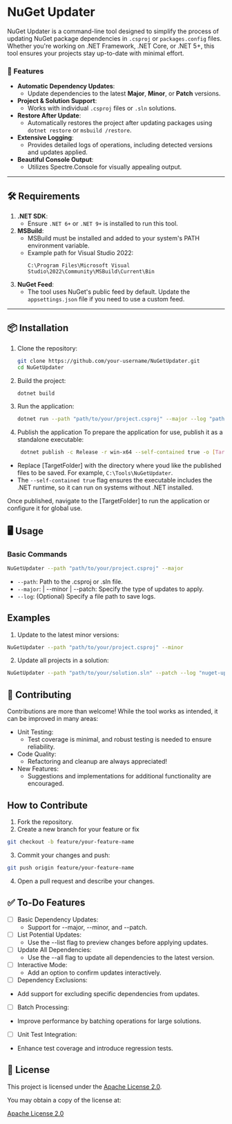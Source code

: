 # NuGet Updater

NuGet Updater is a command-line tool designed to simplify the process of updating NuGet package dependencies in `.csproj` or `packages.config` files. Whether you're working on .NET Framework, .NET Core, or .NET 5+, this tool ensures your projects stay up-to-date with minimal effort.

### 🚀 Features
- **Automatic Dependency Updates**:
  - Update dependencies to the latest **Major**, **Minor**, or **Patch** versions.
- **Project & Solution Support**:
  - Works with individual `.csproj` files or `.sln` solutions.
- **Restore After Update**:
  - Automatically restores the project after updating packages using `dotnet restore` or `msbuild /restore`.
- **Extensive Logging**:
  - Provides detailed logs of operations, including detected versions and updates applied.
- **Beautiful Console Output**:
  - Utilizes Spectre.Console for visually appealing output.

---

## 🛠️ Requirements
1. **.NET SDK**:
   - Ensure `.NET 6+` or `.NET 9+` is installed to run this tool.
2. **MSBuild**:
   - MSBuild must be installed and added to your system's PATH environment variable. 
   - Example path for Visual Studio 2022:
     ```
     C:\Program Files\Microsoft Visual Studio\2022\Community\MSBuild\Current\Bin
     ```
3. **NuGet Feed**:
   - The tool uses NuGet's public feed by default. Update the `appsettings.json` file if you need to use a custom feed.

---

## 📦 Installation
1. Clone the repository:
   ```bash
   git clone https://github.com/your-username/NuGetUpdater.git
   cd NuGetUpdater
    ```

2. Build the project:

   ```bash
   dotnet build
    ```

3. Run the application:
   ```bash
   dotnet run --path "path/to/your/project.csproj" --major --log "path/to/logfile.log"
    ```

4. Publish the application 
To prepare the application for use, publish it as a standalone executable:

   ```bash
    dotnet publish -c Release -r win-x64 --self-contained true -o [TargetFolder]
    ```

- Replace [TargetFolder] with the directory where youd like the published files to be saved. For example, `C:\Tools\NuGetUpdater`.
- The `--self-contained true` flag ensures the executable includes the .NET runtime, so it can run on systems without .NET installed.

Once published, navigate to the [TargetFolder] to run the application or configure it for global use.

 ## 🖥️ Usage
 ### Basic Commands
```bash
NuGetUpdater --path "path/to/your/project.csproj" --major
```

- `--path`: Path to the .csproj or .sln file.
- `--major`: | --minor | --patch: Specify the type of updates to apply.
- `--log`: (Optional) Specify a file path to save logs.

## Examples
1. Update to the latest minor versions:
```bash
NuGetUpdater --path "path/to/your/project.csproj" --minor
```
2. Update all projects in a solution:
```bash
NuGetUpdater --path "path/to/your/solution.sln" --patch --log "nuget-updater.log"
```

## 📖 Contributing
Contributions are more than welcome! While the tool works as intended, it can be improved in many areas:

- Unit Testing:
  - Test coverage is minimal, and robust testing is needed to ensure reliability.
- Code Quality:
  - Refactoring and cleanup are always appreciated!
- New Features:
  - Suggestions and implementations for additional functionality are encouraged.

## How to Contribute
1. Fork the repository.
2. Create a new branch for your feature or fix
```bash
git checkout -b feature/your-feature-name
```
3. Commit your changes and push:
```bash
git push origin feature/your-feature-name
```
4. Open a pull request and describe your changes.

## ✅ To-Do Features
- [ ] Basic Dependency Updates:
  - Support for --major, --minor, and --patch.
- [ ] List Potential Updates:
  - Use the --list flag to preview changes before applying updates.
- [ ] Update All Dependencies:
  - Use the --all flag to update all dependencies to the latest version.
- [ ] Interactive Mode:
  - Add an option to confirm updates interactively.
- [ ]  Dependency Exclusions:
  - Add support for excluding specific dependencies from updates.
- [ ]  Batch Processing:
  - Improve performance by batching operations for large solutions.
- [ ]  Unit Test Integration:
  - Enhance test coverage and introduce regression tests.

## 🪪 License

This project is licensed under the [Apache License 2.0](LICENSE).

You may obtain a copy of the license at:

[Apache License 2.0](http://www.apache.org/licenses/LICENSE-2.0)